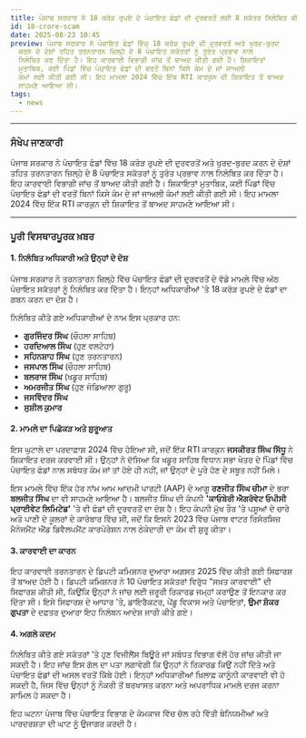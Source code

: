 ```yaml
---
title: ਪੰਜਾਬ ਸਰਕਾਰ ਨੇ 18 ਕਰੋੜ ਰੁਪਏ ਦੇ ਪੰਚਾਇਤ ਫੰਡਾਂ ਦੀ ਦੁਰਵਰਤੋਂ ਲਈ 8 ਸਕੱਤਰ ਨਿਲੰਬਿਤ ਕੀਤੇ
id: 18-crore-scam
date: 2025-08-23 10:45
preview: ਪੰਜਾਬ ਸਰਕਾਰ ਨੇ ਪੰਚਾਇਤ ਫੰਡਾਂ ਵਿੱਚ 18 ਕਰੋੜ ਰੁਪਏ ਦੀ ਦੁਰਵਰਤੋਂ ਅਤੇ ਖੁਰਦ-ਬੁਰਦ
  ਕਰਨ ਦੇ ਦੋਸ਼ਾਂ ਤਹਿਤ ਤਰਨਤਾਰਨ ਜ਼ਿਲ੍ਹੇ ਦੇ 8 ਪੰਚਾਇਤ ਸਕੱਤਰਾਂ ਨੂੰ ਤੁਰੰਤ ਪ੍ਰਭਾਵ ਨਾਲ
  ਨਿਲੰਬਿਤ ਕਰ ਦਿੱਤਾ ਹੈ। ਇਹ ਕਾਰਵਾਈ ਵਿਭਾਗੀ ਜਾਂਚ ਤੋਂ ਬਾਅਦ ਕੀਤੀ ਗਈ ਹੈ। ਸ਼ਿਕਾਇਤਾਂ
  ਮੁਤਾਬਿਕ, ਕਈ ਪਿੰਡਾਂ ਵਿੱਚ ਪੰਚਾਇਤ ਫੰਡਾਂ ਦੀ ਵਰਤੋਂ ਬਿਨਾਂ ਕਿਸੇ ਕੰਮ ਦੇ ਜਾਂ ਜਾਅਲੀ
  ਕੰਮਾਂ ਲਈ ਕੀਤੀ ਗਈ ਸੀ। ਇਹ ਮਾਮਲਾ 2024 ਵਿੱਚ ਇੱਕ RTI ਕਾਰਕੁਨ ਦੀ ਸ਼ਿਕਾਇਤ ਤੋਂ ਬਾਅਦ
  ਸਾਹਮਣੇ ਆਇਆ ਸੀ।
tags:
  - news
---
```

- - -

### ਸੰਖੇਪ ਜਾਣਕਾਰੀ

ਪੰਜਾਬ ਸਰਕਾਰ ਨੇ ਪੰਚਾਇਤ ਫੰਡਾਂ ਵਿੱਚ 18 ਕਰੋੜ ਰੁਪਏ ਦੀ ਦੁਰਵਰਤੋਂ ਅਤੇ ਖੁਰਦ-ਬੁਰਦ ਕਰਨ ਦੇ ਦੋਸ਼ਾਂ ਤਹਿਤ ਤਰਨਤਾਰਨ ਜ਼ਿਲ੍ਹੇ ਦੇ 8 ਪੰਚਾਇਤ ਸਕੱਤਰਾਂ ਨੂੰ ਤੁਰੰਤ ਪ੍ਰਭਾਵ ਨਾਲ ਨਿਲੰਬਿਤ ਕਰ ਦਿੱਤਾ ਹੈ। ਇਹ ਕਾਰਵਾਈ ਵਿਭਾਗੀ ਜਾਂਚ ਤੋਂ ਬਾਅਦ ਕੀਤੀ ਗਈ ਹੈ। ਸ਼ਿਕਾਇਤਾਂ ਮੁਤਾਬਿਕ, ਕਈ ਪਿੰਡਾਂ ਵਿੱਚ ਪੰਚਾਇਤ ਫੰਡਾਂ ਦੀ ਵਰਤੋਂ ਬਿਨਾਂ ਕਿਸੇ ਕੰਮ ਦੇ ਜਾਂ ਜਾਅਲੀ ਕੰਮਾਂ ਲਈ ਕੀਤੀ ਗਈ ਸੀ। ਇਹ ਮਾਮਲਾ 2024 ਵਿੱਚ ਇੱਕ RTI ਕਾਰਕੁਨ ਦੀ ਸ਼ਿਕਾਇਤ ਤੋਂ ਬਾਅਦ ਸਾਹਮਣੇ ਆਇਆ ਸੀ।

- - -

### ਪੂਰੀ ਵਿਸਥਾਰਪੂਰਕ ਖ਼ਬਰ

#### 1. ਨਿਲੰਬਿਤ ਅਧਿਕਾਰੀ ਅਤੇ ਉਨ੍ਹਾਂ ਦੇ ਦੋਸ਼

ਪੰਜਾਬ ਸਰਕਾਰ ਨੇ ਤਰਨਤਾਰਨ ਜ਼ਿਲ੍ਹੇ ਵਿੱਚ ਪੰਚਾਇਤ ਫੰਡਾਂ ਦੀ ਦੁਰਵਰਤੋਂ ਦੇ ਵੱਡੇ ਮਾਮਲੇ ਵਿੱਚ ਅੱਠ ਪੰਚਾਇਤ ਸਕੱਤਰਾਂ ਨੂੰ ਨਿਲੰਬਿਤ ਕਰ ਦਿੱਤਾ ਹੈ। ਇਨ੍ਹਾਂ ਅਧਿਕਾਰੀਆਂ 'ਤੇ 18 ਕਰੋੜ ਰੁਪਏ ਦੇ ਫੰਡਾਂ ਦਾ ਗਬਨ ਕਰਨ ਦਾ ਦੋਸ਼ ਹੈ।

ਨਿਲੰਬਿਤ ਕੀਤੇ ਗਏ ਅਧਿਕਾਰੀਆਂ ਦੇ ਨਾਮ ਇਸ ਪ੍ਰਕਾਰ ਹਨ:

* **ਗੁਰਜਿੰਦਰ ਸਿੰਘ** (ਚੌਹਲਾ ਸਾਹਿਬ)
* **ਹਰਦਿਆਲ ਸਿੰਘ** (ਹੁਣ ਵਲਟੋਹਾ)
* **ਸਹਿਨਸ਼ਾਹ ਸਿੰਘ** (ਹੁਣ ਤਰਨਤਾਰਨ)
* **ਜਸਪਾਲ ਸਿੰਘ** (ਚੌਹਲਾ ਸਾਹਿਬ)
* **ਬਲਰਾਜ ਸਿੰਘ** (ਖਡੂਰ ਸਾਹਿਬ)
* **ਅਮਰਜੀਤ ਸਿੰਘ** (ਹੁਣ ਜੰਡਿਆਲਾ ਗੁਰੂ)
* **ਜਸਵਿੰਦਰ ਸਿੰਘ**
* **ਸੁਸ਼ੀਲ ਕੁਮਾਰ**

#### 2. ਮਾਮਲੇ ਦਾ ਪਿਛੋਕੜ ਅਤੇ ਸ਼ੁਰੂਆਤ

ਇਸ ਘੁਟਾਲੇ ਦਾ ਪਰਦਾਫ਼ਾਸ਼ 2024 ਵਿੱਚ ਹੋਇਆ ਸੀ, ਜਦੋਂ ਇੱਕ RTI ਕਾਰਕੁਨ **ਜਸਕੀਰਤ ਸਿੰਘ ਸਿੱਧੂ** ਨੇ ਸ਼ਿਕਾਇਤ ਦਰਜ ਕਰਵਾਈ ਸੀ। ਉਨ੍ਹਾਂ ਨੇ ਦੱਸਿਆ ਕਿ ਖਡੂਰ ਸਾਹਿਬ ਵਿਧਾਨ ਸਭਾ ਖੇਤਰ ਦੇ ਪਿੰਡਾਂ ਵਿੱਚ ਪੰਚਾਇਤ ਫੰਡਾਂ ਨਾਲ ਸਬੰਧਤ ਕੰਮ ਜਾਂ ਤਾਂ ਹੋਏ ਹੀ ਨਹੀਂ, ਜਾਂ ਉਨ੍ਹਾਂ ਦੇ ਪੂਰੇ ਹੋਣ ਦੇ ਸਬੂਤ ਨਹੀਂ ਮਿਲੇ।

ਇਸ ਮਾਮਲੇ ਵਿੱਚ ਇੱਕ ਹੋਰ ਨਾਂਮ ਆਮ ਆਦਮੀ ਪਾਰਟੀ (AAP) ਦੇ ਆਗੂ **ਰਣਜੀਤ ਸਿੰਘ ਚੀਮਾ** ਦੇ ਭਰਾ **ਬਲਜੀਤ ਸਿੰਘ** ਦਾ ਵੀ ਸਾਹਮਣੇ ਆਇਆ ਹੈ। ਬਲਜੀਤ ਸਿੰਘ ਦੀ ਕੰਪਨੀ **'ਕਾਓਬੇਰੀ ਐਗਰੋਵੇਟ ਓਪੀਸੀ ਪ੍ਰਾਈਵੇਟ ਲਿਮਿਟੇਡ'** 'ਤੇ ਵੀ ਫੰਡਾਂ ਦੀ ਦੁਰਵਰਤੋਂ ਦਾ ਦੋਸ਼ ਹੈ। ਇਹ ਕੰਪਨੀ ਮੁੱਖ ਤੌਰ 'ਤੇ ਪਸ਼ੂਆਂ ਦੇ ਚਾਰੇ ਅਤੇ ਪਾਣੀ ਦੇ ਕੂਲਰਾਂ ਦੇ ਕਾਰੋਬਾਰ ਵਿੱਚ ਸੀ, ਜਦੋਂ ਕਿ ਇਸਨੇ 2023 ਵਿੱਚ ਪੰਜਾਬ ਵਾਟਰ ਰਿਸੋਰਸਿਜ਼ ਮੈਨੇਜਮੈਂਟ ਐਂਡ ਡਿਵੈਲਪਮੈਂਟ ਕਾਰਪੋਰੇਸ਼ਨ ਨਾਲ ਠੇਕੇਦਾਰੀ ਦਾ ਕੰਮ ਵੀ ਸ਼ੁਰੂ ਕੀਤਾ।

#### 3. ਕਾਰਵਾਈ ਦਾ ਕਾਰਨ

ਇਹ ਕਾਰਵਾਈ ਤਰਨਤਾਰਨ ਦੇ ਡਿਪਟੀ ਕਮਿਸ਼ਨਰ ਦੁਆਰਾ ਅਗਸਤ 2025 ਵਿੱਚ ਕੀਤੀ ਗਈ ਸਿਫਾਰਸ਼ ਤੋਂ ਬਾਅਦ ਹੋਈ ਹੈ। ਡਿਪਟੀ ਕਮਿਸ਼ਨਰ ਨੇ 10 ਪੰਚਾਇਤ ਸਕੱਤਰਾਂ ਵਿਰੁੱਧ "ਸਖ਼ਤ ਕਾਰਵਾਈ" ਦੀ ਸਿਫਾਰਸ਼ ਕੀਤੀ ਸੀ, ਕਿਉਂਕਿ ਉਨ੍ਹਾਂ ਨੇ ਜਾਂਚ ਲਈ ਜ਼ਰੂਰੀ ਰਿਕਾਰਡ ਜਮ੍ਹਾਂ ਕਰਾਉਣ ਤੋਂ ਇਨਕਾਰ ਕਰ ਦਿੱਤਾ ਸੀ। ਇਸੇ ਸਿਫਾਰਸ਼ ਦੇ ਆਧਾਰ 'ਤੇ, ਡਾਇਰੈਕਟਰ, ਪੇਂਡੂ ਵਿਕਾਸ ਅਤੇ ਪੰਚਾਇਤਾਂ, **ਉਮਾ ਸ਼ੰਕਰ ਗੁਪਤਾ** ਦੇ ਦਫ਼ਤਰ ਦੁਆਰਾ ਇਹ ਨਿਲੰਬਨ ਆਦੇਸ਼ ਜਾਰੀ ਕੀਤੇ ਗਏ।

#### 4. ਅਗਲੇ ਕਦਮ

ਨਿਲੰਬਿਤ ਕੀਤੇ ਗਏ ਸਕੱਤਰਾਂ 'ਤੇ ਹੁਣ ਵਿਜੀਲੈਂਸ ਬਿਊਰੋ ਜਾਂ ਸਬੰਧਤ ਵਿਭਾਗ ਵੱਲੋਂ ਹੋਰ ਜਾਂਚ ਕੀਤੀ ਜਾ ਸਕਦੀ ਹੈ। ਇਹ ਜਾਂਚ ਇਸ ਗੱਲ ਦਾ ਪਤਾ ਲਗਾਵੇਗੀ ਕਿ ਉਨ੍ਹਾਂ ਨੇ ਰਿਕਾਰਡ ਕਿਉਂ ਨਹੀਂ ਦਿੱਤੇ ਅਤੇ ਪੰਚਾਇਤ ਫੰਡਾਂ ਦੀ ਅਸਲ ਵਰਤੋਂ ਕਿੱਥੇ ਹੋਈ। ਇਨ੍ਹਾਂ ਅਧਿਕਾਰੀਆਂ ਖ਼ਿਲਾਫ਼ ਕਾਨੂੰਨੀ ਕਾਰਵਾਈ ਵੀ ਹੋ ਸਕਦੀ ਹੈ, ਜਿਸ ਵਿੱਚ ਉਨ੍ਹਾਂ ਨੂੰ ਨੌਕਰੀ ਤੋਂ ਬਰਖਾਸਤ ਕਰਨਾ ਅਤੇ ਅਪਰਾਧਿਕ ਮਾਮਲੇ ਦਰਜ ਕਰਨਾ ਸ਼ਾਮਿਲ ਹੋ ਸਕਦਾ ਹੈ।

ਇਹ ਘਟਨਾ ਪੰਜਾਬ ਵਿੱਚ ਪੰਚਾਇਤ ਵਿਭਾਗ ਦੇ ਕੰਮਕਾਜ ਵਿੱਚ ਚੱਲ ਰਹੇ ਵਿੱਤੀ ਬੇਨਿਯਮੀਆਂ ਅਤੇ ਪਾਰਦਰਸ਼ਤਾ ਦੀ ਘਾਟ ਨੂੰ ਉਜਾਗਰ ਕਰਦੀ ਹੈ।